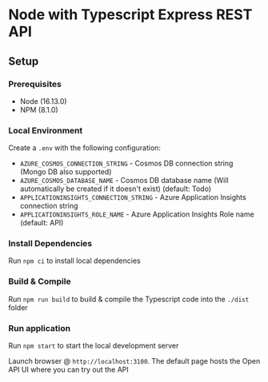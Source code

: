 # Node with Typescript Express REST API

## Setup

### Prerequisites

- Node (16.13.0)
- NPM (8.1.0)

### Local Environment

Create a `.env` with the following configuration:

- `AZURE_COSMOS_CONNECTION_STRING` - Cosmos DB connection string (Mongo DB also supported)
- `AZURE_COSMOS_DATABASE_NAME` - Cosmos DB database name (Will automatically be created if it doesn't exist) (default: Todo)
- `APPLICATIONINSIGHTS_CONNECTION_STRING` - Azure Application Insights connection string
- `APPLICATIONINSIGHTS_ROLE_NAME` - Azure Application Insights Role name (default: API)

### Install Dependencies

Run `npm ci` to install local dependencies

### Build & Compile

Run `npm run build` to build & compile the Typescript code into the `./dist` folder

### Run application

Run `npm start` to start the local development server

Launch browser @ `http://localhost:3100`. The default page hosts the Open API UI where you can try out the API
